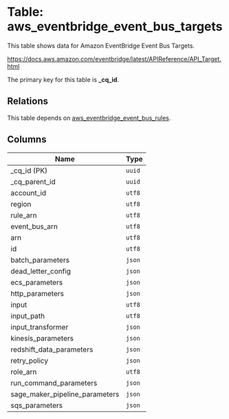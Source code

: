 # Table: aws_eventbridge_event_bus_targets

This table shows data for Amazon EventBridge Event Bus Targets.

https://docs.aws.amazon.com/eventbridge/latest/APIReference/API_Target.html

The primary key for this table is **_cq_id**.

## Relations

This table depends on [aws_eventbridge_event_bus_rules](aws_eventbridge_event_bus_rules.md).

## Columns

| Name          | Type          |
| ------------- | ------------- |
|_cq_id (PK)|`uuid`|
|_cq_parent_id|`uuid`|
|account_id|`utf8`|
|region|`utf8`|
|rule_arn|`utf8`|
|event_bus_arn|`utf8`|
|arn|`utf8`|
|id|`utf8`|
|batch_parameters|`json`|
|dead_letter_config|`json`|
|ecs_parameters|`json`|
|http_parameters|`json`|
|input|`utf8`|
|input_path|`utf8`|
|input_transformer|`json`|
|kinesis_parameters|`json`|
|redshift_data_parameters|`json`|
|retry_policy|`json`|
|role_arn|`utf8`|
|run_command_parameters|`json`|
|sage_maker_pipeline_parameters|`json`|
|sqs_parameters|`json`|